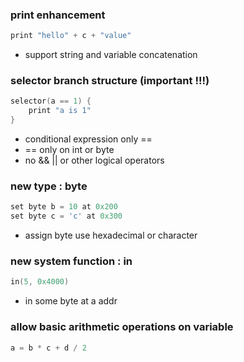 ### print enhancement
```c++
print "hello" + c + "value"
```
- support string and variable concatenation

### selector branch structure (important !!!)
```c++
selector(a == 1) {
    print "a is 1"
}
```
- conditional expression only ==
- == only on int or byte
- no && || or other logical operators

### new type : byte
```c++
set byte b = 10 at 0x200
set byte c = 'c' at 0x300
```
- assign byte use hexadecimal or character

### new system function : in
```c++
in(5, 0x4000)
```
- in some byte at a addr

### allow basic arithmetic operations on variable
```c++
a = b * c + d / 2
```